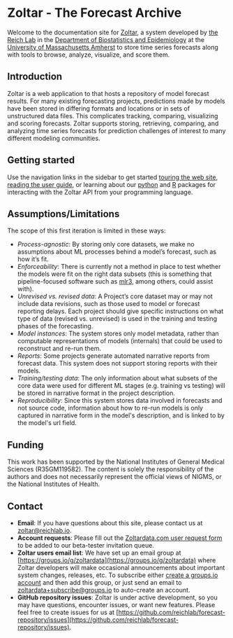 # Zoltar - The Forecast Archive

Welcome to the documentation site for [Zoltar](https://www.zoltardata.com/), a system developed by [the Reich Lab](http://reichlab.io/) in the [Department of Biostatistics and Epidemiology](http://www.umass.edu/sphhs/biostatistics) at the [University of Massachusetts Amherst](https://www.umass.edu/) to store time series forecasts along with tools to browse, analyze, visualize, and score them.


## Introduction

Zoltar is a web application to that hosts a repository of model forecast results. For many existing forecasting projects, predictions made by models have been stored in differing formats and locations or in sets of unstructured data files. This complicates tracking, comparing, visualizing and scoring forecasts. Zoltar supports storing, retrieving, comparing, and analyzing time series forecasts for prediction challenges of interest to many different modeling communities.


## Getting started

Use the navigation links in the sidebar to get started [touring the web site](WebTourIntro.md), [reading the user guide](UserIntro.md), or learning about our [python](Zoltpy.md) and [R](Zoltr.md) packages for interacting with the Zoltar API from your programming language.  


## Assumptions/Limitations

The scope of this first iteration is limited in these ways:

- _Process-agnostic_: By storing only core datasets, we make no assumptions about ML processes behind a model’s forecast, such as how it’s fit.
- _Enforceability_: There is currently not a method in place to test whether the models were fit on the right data subsets (this is something that pipeline-focused software such as [mlr3](https://mlr3.mlr-org.com/), among others, could assist with).
- _Unrevised vs. revised data_: A Project’s core dataset may or may not include data revisions, such as those used to model or forecast reporting delays. Each project should give specific instructions on what type of data (revised vs. unrevised) is used in the training and testing phases of the forecasting.
- _Model instances_: The system stores only model metadata, rather than computable representations of models (internals) that could be used to reconstruct and re-run them.
- _Reports_: Some projects generate automated narrative reports from forecast data. This system does not support storing reports with their models.
- _Training/testing data_: The only information about what subsets of the core data were used for different ML stages (e.g. training vs testing) will be stored in narrative format in the project description.
- _Reproducibility_: Since this system stores data involved in forecasts and not source code, information about how to re-run models is only captured in narrative form in the model's description, and is linked to by the model's url field.

## Funding

This work has been supported by the National Institutes of General Medical Sciences (R35GM119582). The content is solely the responsibility of the authors and does not necessarily represent the official views of NIGMS, or the National Institutes of Health.


## Contact

- **Email**: If you have questions about this site, please contact us at [zoltar@reichlab.io](mailto:zoltar@reichlab.io).
- **Account requests**: Please fill out the [Zoltardata.com user request form](https://docs.google.com/forms/d/1C7IEFbBEJ1JibG-svM5XbnnKkgwvH0770LYILDjBxUc/viewform?edit_requested=true) to be added to our beta-tester invitation queue.
- **Zoltar users email list**: We have set up an email group at [https://groups.io/g/zoltardata](https://groups.io/g/zoltardata) where Zoltar developers will make occasional announcements about important system changes, releases, etc. To subscribe either [create a groups.io account](https://groups.io/register) and then add this group, or just send an email to [zoltardata+subscribe@groups.io](mailto:zoltardata+subscribe@groups.io) to auto-create an account.
- **GitHub repository issues**: Zoltar is under active development, so you may have questions, encounter issues, or want new features. Please feel free to create issues for us at [https://github.com/reichlab/forecast-repository/issues](https://github.com/reichlab/forecast-repository/issues).
